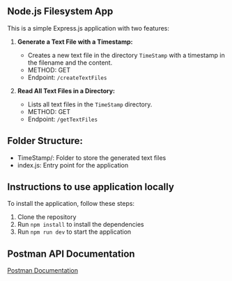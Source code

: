 ## Node.js Filesystem App

This is a simple Express.js application with two features:

1. **Generate a Text File with a Timestamp:**
   - Creates a new text file in the directory `TimeStamp` with a timestamp in the filename and the content.
   - METHOD: GET
   - Endpoint: `/createTextFiles`

2. **Read All Text Files in a Directory:**
   - Lists all text files in the `TimeStamp` directory.
   - METHOD: GET
   - Endpoint: `/getTextFiles`

## Folder Structure:
- TimeStamp/: Folder to store the generated text files
- index.js: Entry point for the application


## Instructions to use application locally

To install the application, follow these steps:

1. Clone the repository
2. Run `npm install` to install the dependencies
3. Run `npm run dev` to start the application


## Postman API Documentation

[Postman Documentation](https://documenter.getpostman.com/view/37599009/2sA3s9C7kd)